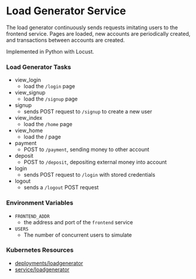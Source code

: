 # Load Generator Service

The load generator continuously sends requests imitating users to the frontend service.
Pages are loaded, new accounts are periodically created, and transactions between accounts are created.

Implemented in Python with Locust.

### Load Generator Tasks

- view_login
  - load the `/login` page
- view_signup
  - load the `/signup` page
- signup
  - sends POST request to `/signup` to create a new user
- view_index
  - load the `/home` page
- view_home
  - load the / page
- payment
  - POST to `/payment`, sending money to other account
- deposit
  - POST to `/deposit`, depositing external money into account
- login
  - sends POST request to `/login` with stored credentials
- logout
  - sends a `/logout` POST request

### Environment Variables

- `FRONTEND_ADDR`
  - the address and port of the `frontend` service
- `USERS`
  - The number of concurrent users to simulate

### Kubernetes Resources

- [deployments/loadgenerator](/kubernetes-manifests/loadgenerator.yaml)
- [service/loadgenerator](/kubernetes-manifests/loadgenerator.yaml)
